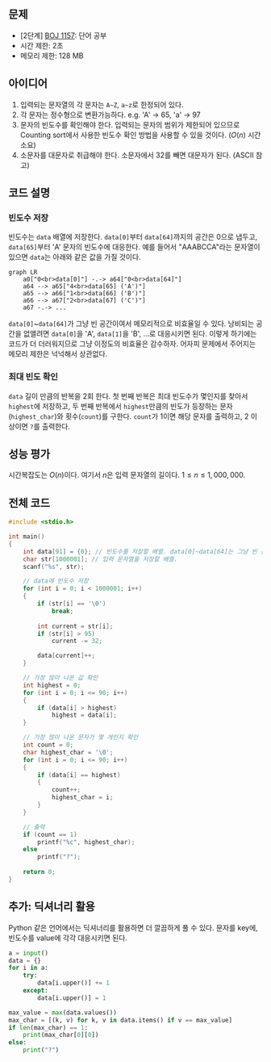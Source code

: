## 문제
- [2단계] [BOJ 1157](https://www.acmicpc.net/problem/1157): 단어 공부
- 시간 제한: 2초
- 메모리 제한: 128 MB

## 아이디어
1. 입력되는 문자열의 각 문자는 `A~Z`, `a~z`로 한정되어 있다.
2. 각 문자는 정수형으로 변환가능하다. e.g. 'A' → 65, 'a' → 97
3. 문자의 빈도수를 확인해야 한다. 입력되는 문자의 범위가 제한되어 있으므로 Counting sort에서 사용한 빈도수 확인 방법을 사용할 수 있을 것이다. ($O(n)$ 시간 소요)
4. 소문자를 대문자로 취급해야 한다. 소문자에서 32를 빼면 대문자가 된다. (ASCII 참고)

## 코드 설명
### 빈도수 저장
빈도수는 `data` 배열에 저장한다. `data[0]`부터 `data[64]`까지의 공간은 0으로 냅두고, `data[65]`부터 'A' 문자의 빈도수에 대응한다. 예를 들어서 "AAABCCA"라는 문자열이 있으면 `data`는 아래와 같은 값을 가질 것이다.
```mermaid
graph LR
    a0["0<br>data[0]"] -.-> a64["0<br>data[64]"]
    a64 --> a65["4<br>data[65] ('A')"]
    a65 --> a66["1<br>data[66] ('B')"]
    a66 --> a67["2<br>data[67] ('C')"]
    a67 -.-> ...
```
`data[0]`~`data[64]`가 그냥 빈 공간이여서 메모리적으로 비효율일 수 있다. 낭비되는 공간을 없앨려면 `data[0]`을 'A', `data[1]`을 'B', ...로 대응시키면 된다.
이렇게 하기에는 코드가 더 더러워지므로 그냥 이정도의 비효율은 감수하자. 어자피 문제에서 주어지는 메모리 제한은 넉넉해서 상관없다.

### 최대 빈도 확인
`data` 길이 만큼의 반복을 2회 한다. 첫 번째 반복은 최대 빈도수가 몇인지를 찾아서 `highest`에 저장하고, 두 번째 반복에서 `highest`만큼의 빈도가 등장하는 문자(`highest_char`)와 횟수(`count`)를 구한다.
`count`가 1이면 해당 문자를 출력하고, 2 이상이면 `?`를 출력한다.


## 성능 평가
시간복잡도는 $O(n)$이다. 여기서 $n$은 입력 문자열의 길이다. $1 ≤ n ≤ 1,000,000$.

## 전체 코드
```c
#include <stdio.h>

int main()
{
    int data[91] = {0}; // 빈도수를 저장할 배열. data[0]~data[64]는 그냥 빈 공간이다.
    char str[1000001]; // 입력 문자열을 저장할 배열.
    scanf("%s", str);

    // data에 빈도수 저장
    for (int i = 0; i < 1000001; i++)
    {
        if (str[i] == '\0')
            break;
        
        int current = str[i];
        if (str[i] > 95)
            current -= 32;

        data[current]++;
    }

    // 가장 많이 나온 값 확인
    int highest = 0;
    for (int i = 0; i <= 90; i++)
    {
        if (data[i] > highest)
            highest = data[i];
    }

    // 가장 많이 나온 문자가 몇 개인지 확인
    int count = 0;
    char highest_char = '\0';
    for (int i = 0; i <= 90; i++)
    {
        if (data[i] == highest)
        {
            count++;
            highest_char = i;
        }
    }

    // 출력
    if (count == 1)
        printf("%c", highest_char);
    else
        printf("?");
    
    return 0;
}
```

## 추가: 딕셔너리 활용
Python 같은 언어에서는 딕셔너리를 활용하면 더 깔끔하게 풀 수 있다. 문자를 key에, 빈도수를 value에 각각 대응시키면 된다.
```py
a = input()
data = {}
for i in a:
    try:
        data[i.upper()] += 1
    except:
        data[i.upper()] = 1

max_value = max(data.values())
max_char = [(k, v) for k, v in data.items() if v == max_value]
if len(max_char) == 1:
    print(max_char[0][0])
else:
    print("?")
```

